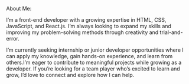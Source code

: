  About Me:

I’m a front-end developer with a growing expertise in HTML, CSS, JavaScript, and React.js. I’m always looking to expand my skills and  improving my problem-solving methods through creativity and trial-and-error.

I’m currently seeking internship or junior developer opportunities where I can apply my knowledge, gain hands-on experience, and learn from others.I’m eager to contribute to meaningful projects while growing as a developer.
If you’re looking for a team player who’s excited to learn and grow, I’d love to connect and explore how I can help.
